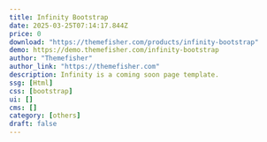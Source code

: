 ```yaml
---
title: Infinity Bootstrap
date: 2025-03-25T07:14:17.844Z
price: 0
download: "https://themefisher.com/products/infinity-bootstrap"
demo: https://demo.themefisher.com/infinity-bootstrap
author: "Themefisher"
author_link: "https://themefisher.com"
description: Infinity is a coming soon page template.
ssg: [Html]
css: [bootstrap]
ui: []
cms: []
category: [others]
draft: false
---
```

